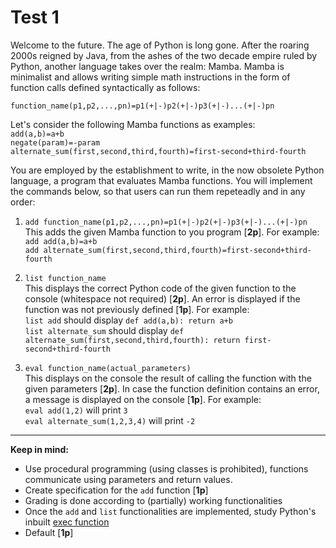 # Test 1
Welcome to the future. The age of Python is long gone. After the roaring 2000s reigned by Java, from the ashes of the two decade empire ruled by Python, another language takes over the realm: Mamba. Mamba is minimalist and allows writing simple math instructions in the form of function calls defined syntactically as follows:

`function_name(p1,p2,...,pn)=p1(+|-)p2(+|-)p3(+|-)...(+|-)pn`

Let's consider the following Mamba functions as examples:\
`add(a,b)=a+b`\
`negate(param)=-param`\
`alternate_sum(first,second,third,fourth)=first-second+third-fourth`

You are employed by the establishment to write, in the now obsolete Python language, a program that evaluates Mamba functions. You will implement the commands below, so that users can run them repeteadly and in any order:

1. `add function_name(p1,p2,...,pn)=p1(+|-)p2(+|-)p3(+|-)...(+|-)pn`\
This adds the given Mamba function to you program [**2p**]. For example:\
`add add(a,b)=a+b`\
`add alternate_sum(first,second,third,fourth)=first-second+third-fourth`

2. `list function_name`\
This displays the correct Python code of the given function to the console (whitespace not required) [**2p**]. An error is displayed if the function was not previously defined [**1p**]. For example:\
`list add` should display `def add(a,b): return a+b`\
`list alternate_sum` should display `def alternate_sum(first,second,third,fourth): return first-second+third-fourth`

3. `eval function_name(actual_parameters)`\
This displays on the console the result of calling the function with the given parameters [**2p**]. In case the function definition contains an error, a message is displayed on the console [**1p**]. For example:\
`eval add(1,2)` will print `3`\
`eval alternate_sum(1,2,3,4)` will print `-2`

---
**Keep in mind:**
- Use procedural programming (using classes is prohibited), functions communicate using parameters and return values.
- Create specification for the `add` function [**1p**]
- Grading is done according to (partially) working functionalities
- Once the `add` and `list` functionalities are implemented, study Python's inbuilt [exec function](https://docs.python.org/3/library/functions.html#exec)
- Default [**1p**]
